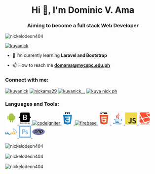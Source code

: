 <h1 align="center">Hi 👋, I'm Dominic V. Ama</h1>
<h3 align="center">Aiming to become a full stack Web Developer</h3>

<p align="left"> <img src="https://komarev.com/ghpvc/?username=nickelodeon404&label=Profile%20views&color=0e75b6&style=flat" alt="nickelodeon404" /> </p>

<p align="left"> <a href="https://twitter.com/kuyanick" target="blank"><img src="https://img.shields.io/twitter/follow/kuyanick?logo=twitter&style=for-the-badge" alt="kuyanick" /></a> </p>

- 🌱 I’m currently learning **Laravel and Bootstrap**

- 📫 How to reach me **domama@mycspc.edu.ph**

<h3 align="left">Connect with me:</h3>
<p align="left">
<a href="https://twitter.com/kuyanick" target="blank"><img align="center" src="https://raw.githubusercontent.com/rahuldkjain/github-profile-readme-generator/master/src/images/icons/Social/twitter.svg" alt="kuyanick" height="30" width="40" /></a>
<a href="https://fb.com/nickama29" target="blank"><img align="center" src="https://raw.githubusercontent.com/rahuldkjain/github-profile-readme-generator/master/src/images/icons/Social/facebook.svg" alt="nickama29" height="30" width="40" /></a>
<a href="https://instagram.com/kuyanick__" target="blank"><img align="center" src="https://raw.githubusercontent.com/rahuldkjain/github-profile-readme-generator/master/src/images/icons/Social/instagram.svg" alt="kuyanick__" height="30" width="40" /></a>
<a href="https://www.youtube.com/c/kuya nick ph" target="blank"><img align="center" src="https://raw.githubusercontent.com/rahuldkjain/github-profile-readme-generator/master/src/images/icons/Social/youtube.svg" alt="kuya nick ph" height="30" width="40" /></a>
</p>

<h3 align="left">Languages and Tools:</h3>
<p align="left"> <a href="https://developer.android.com" target="_blank" rel="noreferrer"> <img src="https://raw.githubusercontent.com/devicons/devicon/master/icons/android/android-original-wordmark.svg" alt="android" width="40" height="40"/> </a> <a href="https://getbootstrap.com" target="_blank" rel="noreferrer"> <img src="https://raw.githubusercontent.com/devicons/devicon/master/icons/bootstrap/bootstrap-plain-wordmark.svg" alt="bootstrap" width="40" height="40"/> </a> <a href="https://codeigniter.com" target="_blank" rel="noreferrer"> <img src="https://cdn.worldvectorlogo.com/logos/codeigniter.svg" alt="codeigniter" width="40" height="40"/> </a> <a href="https://www.w3schools.com/css/" target="_blank" rel="noreferrer"> <img src="https://raw.githubusercontent.com/devicons/devicon/master/icons/css3/css3-original-wordmark.svg" alt="css3" width="40" height="40"/> </a> <a href="https://firebase.google.com/" target="_blank" rel="noreferrer"> <img src="https://www.vectorlogo.zone/logos/firebase/firebase-icon.svg" alt="firebase" width="40" height="40"/> </a> <a href="https://www.w3.org/html/" target="_blank" rel="noreferrer"> <img src="https://raw.githubusercontent.com/devicons/devicon/master/icons/html5/html5-original-wordmark.svg" alt="html5" width="40" height="40"/> </a> <a href="https://www.java.com" target="_blank" rel="noreferrer"> <img src="https://raw.githubusercontent.com/devicons/devicon/master/icons/java/java-original.svg" alt="java" width="40" height="40"/> </a> <a href="https://developer.mozilla.org/en-US/docs/Web/JavaScript" target="_blank" rel="noreferrer"> <img src="https://raw.githubusercontent.com/devicons/devicon/master/icons/javascript/javascript-original.svg" alt="javascript" width="40" height="40"/> </a> <a href="https://laravel.com/" target="_blank" rel="noreferrer"> <img src="https://raw.githubusercontent.com/devicons/devicon/master/icons/laravel/laravel-plain-wordmark.svg" alt="laravel" width="40" height="40"/> </a> <a href="https://www.mysql.com/" target="_blank" rel="noreferrer"> <img src="https://raw.githubusercontent.com/devicons/devicon/master/icons/mysql/mysql-original-wordmark.svg" alt="mysql" width="40" height="40"/> </a> <a href="https://www.photoshop.com/en" target="_blank" rel="noreferrer"> <img src="https://raw.githubusercontent.com/devicons/devicon/master/icons/photoshop/photoshop-line.svg" alt="photoshop" width="40" height="40"/> </a> <a href="https://www.php.net" target="_blank" rel="noreferrer"> <img src="https://raw.githubusercontent.com/devicons/devicon/master/icons/php/php-original.svg" alt="php" width="40" height="40"/> </a> </p>


<p><img align="center" src="https://github-readme-stats.vercel.app/api/top-langs?username=nickelodeon404&show_icons=true&locale=en&layout=compact" alt="nickelodeon404" /></p>

<p><img align="center" src="https://github-readme-stats.vercel.app/api?username=nickelodeon404&show_icons=true&locale=en" alt="nickelodeon404" /></p>

<p><img align="center" src="https://github-readme-streak-stats.herokuapp.com/?user=nickelodeon404&" alt="nickelodeon404" /></p>



